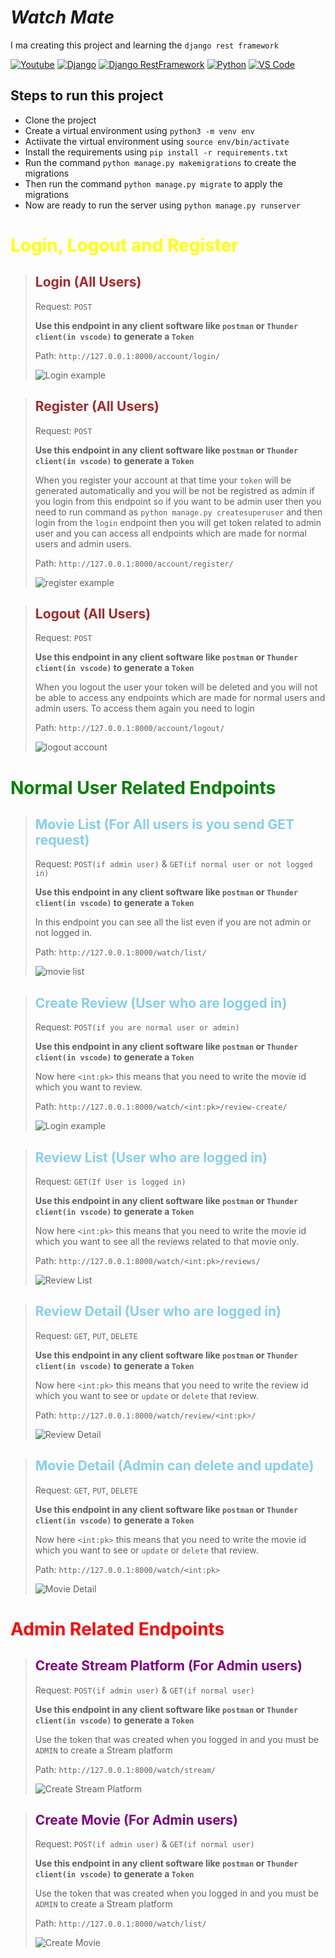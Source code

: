 # ***Watch Mate***

I ma creating this project and learning the `django rest framework`

[![Youtube](https://img.shields.io/badge/YouTube-FF0000?style=for-the-badge&logo=youtube&logoColor=white)](https://www.youtube.com/channel/UCKspdO30Fea8ZCxwg-0svOg)
[![Django](https://img.shields.io/badge/django-darkgreen?style=for-the-badge&logo=django&logoColor=green)](https://code.visualstudio.com/download)
[![Django RestFramework](https://img.shields.io/badge/django%20rest-ff1709?style=for-the-badge&logo=django&logoColor=white)](https://www.django-rest-framework.org/)
[![Python](https://img.shields.io/badge/Python-FFD43B?style=for-the-badge&logo=python&logoColor=blue)](https://www.youtube.com/channel/UCKspdO30Fea8ZCxwg-0svOg)
[![VS Code](https://img.shields.io/badge/Visual_Studio_Code-0078D4?style=for-the-badge&logo=visual%20studio%20code&logoColor=white)](https://code.visualstudio.com/download)

## Steps to run this project

- Clone the project
- Create a virtual environment using `python3 -m venv env`
- Actiivate the virtual environment using `source env/bin/activate`
- Install the requirements using `pip install -r requirements.txt`
- Run the command `python manage.py makemigrations` to create the migrations
- Then run the command `python manage.py migrate` to apply the migrations
- Now are ready to run the server using `python manage.py runserver`

<h1 style="color: yellow">
Login, Logout and Register
</h1>

> <h2 style="color:brown">
> Login (All Users)
> </h2>
>
> Request: `POST`
>
> **Use this endpoint in any client software like `postman` or `Thunder client(in vscode)` to generate a `Token`**
>
> Path: `http://127.0.0.1:8000/account/login/`
>
> ![Login example](./screenshots/login.png)

> <h2 style="color:brown">
> Register (All Users)
> </h2>
>
> Request: `POST`
>
> **Use this endpoint in any client software like `postman` or `Thunder client(in vscode)` to generate a `Token`**
>
> When you register your account at that time your `token` will be generated automatically and you will be not be registred as admin if you login from this endpoint so if you want to be admin user then you need to run command as `python manage.py createsuperuser` and then login from the `login` endpoint then you will get token related to admin user and you can access all endpoints which are made for normal users and admin users.
>
> Path: `http://127.0.0.1:8000/account/register/`
>
> ![register example](./screenshots/register_account.png)

> <h2 style="color:brown">
> Logout (All Users)
> </h2>
>
> Request: `POST`
>
> **Use this endpoint in any client software like `postman` or `Thunder client(in vscode)` to generate a `Token`**
>
> When you logout the user your token will be deleted and you will not be able to access any endpoints which are made for normal users and admin users. To access them again you need to login
>
> Path: `http://127.0.0.1:8000/account/logout/`
>
> ![logout account](./screenshots/login.png)

<h1 style="color: green">
Normal User Related Endpoints
</h1>

> <h2 style="color:skyblue">
> Movie List (For All users is you send GET request)
> </h2>
>
> Request: `POST(if admin user)` & `GET(if normal user or not logged in)`
>
> **Use this endpoint in any client software like `postman` or `Thunder client(in vscode)` to generate a `Token`**
>
> In this endpoint you can see all the list even if you are not admin or not logged in.
>
> Path: `http://127.0.0.1:8000/watch/list/`
>
> ![movie list](./screenshots/movie_list.png)

> <h2 style="color:skyblue">
> Create Review (User who are logged in)
> </h2>
>
> Request: `POST(if you are normal user or admin)`
>
> **Use this endpoint in any client software like `postman` or `Thunder client(in vscode)` to generate a `Token`**
>
> Now here `<int:pk>` this means that you need to write the movie id which you want to review.
>
> Path: `http://127.0.0.1:8000/watch/<int:pk>/review-create/`
>
> ![Login example](./screenshots/create_review.png)

> <h2 style="color:skyblue">
> Review List (User who are logged in)
> </h2>
>
> Request: `GET(If User is logged in)`
>
> **Use this endpoint in any client software like `postman` or `Thunder client(in vscode)` to generate a `Token`**
>
> Now here `<int:pk>` this means that you need to write the movie id which you want to see all the reviews related to that movie only.
>
> Path: `http://127.0.0.1:8000/watch/<int:pk>/reviews/`
>
> ![Review List](./screenshots/review_list.png)

> <h2 style="color:skyblue">
> Review Detail (User who are logged in)
> </h2>
>
> Request: `GET`, `PUT`, `DELETE`
>
> **Use this endpoint in any client software like `postman` or `Thunder client(in vscode)` to generate a `Token`**
>
> Now here `<int:pk>` this means that you need to write the review id which you want to see or `update` or `delete` that review.
>
> Path: `http://127.0.0.1:8000/watch/review/<int:pk>/`
>
> ![Review Detail](./screenshots/review_detail_page.png)

> <h2 style="color:skyblue">
> Movie Detail (Admin can delete and update)
> </h2>
>
> Request: `GET`, `PUT`, `DELETE`
>
> **Use this endpoint in any client software like `postman` or `Thunder client(in vscode)` to generate a `Token`**
>
> Now here `<int:pk>` this means that you need to write the movie id which you want to see or `update` or `delete` that review.
>
> Path: `http://127.0.0.1:8000/watch/<int:pk>`
>
> ![Movie Detail](./screenshots/movie_detail.png)

<h1 style="color: Red">

Admin Related Endpoints
</h1>

> <h2 style="color:purple">
> Create Stream Platform (For Admin users)
> </h2>
>
> Request: `POST(if admin user)` & `GET(if normal user)`
>
> **Use this endpoint in any client software like `postman` or `Thunder client(in vscode)` to generate a `Token`**
>
> Use the token that was created when you logged in and you must be `ADMIN` to create a Stream platform
>
> Path: `http://127.0.0.1:8000/watch/stream/`
>
> ![Create Stream Platform](./screenshots/create%20stream%20platform.png)

> <h2 style="color:purple">
> Create Movie (For Admin users)
> </h2>
>
> Request: `POST(if admin user)` & `GET(if normal user)`
>
> **Use this endpoint in any client software like `postman` or `Thunder client(in vscode)` to generate a `Token`**
>
> Use the token that was created when you logged in and you must be `ADMIN` to create a Stream platform
>
> Path: `http://127.0.0.1:8000/watch/list/`
>
> ![Create Movie](./screenshots/create_movie.png)
